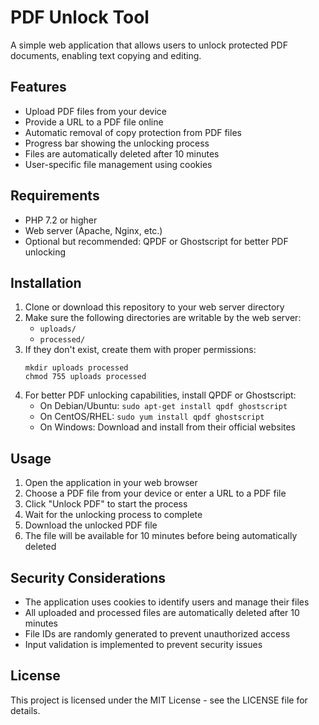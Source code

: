 # PDF Unlock Tool

A simple web application that allows users to unlock protected PDF documents, enabling text copying and editing.

## Features

- Upload PDF files from your device
- Provide a URL to a PDF file online
- Automatic removal of copy protection from PDF files
- Progress bar showing the unlocking process
- Files are automatically deleted after 10 minutes
- User-specific file management using cookies

## Requirements

- PHP 7.2 or higher
- Web server (Apache, Nginx, etc.)
- Optional but recommended: QPDF or Ghostscript for better PDF unlocking

## Installation

1. Clone or download this repository to your web server directory
2. Make sure the following directories are writable by the web server:
   - `uploads/`
   - `processed/`
3. If they don't exist, create them with proper permissions:
   ```
   mkdir uploads processed
   chmod 755 uploads processed
   ```
4. For better PDF unlocking capabilities, install QPDF or Ghostscript:
   - On Debian/Ubuntu: `sudo apt-get install qpdf ghostscript`
   - On CentOS/RHEL: `sudo yum install qpdf ghostscript`
   - On Windows: Download and install from their official websites

## Usage

1. Open the application in your web browser
2. Choose a PDF file from your device or enter a URL to a PDF file
3. Click "Unlock PDF" to start the process
4. Wait for the unlocking process to complete
5. Download the unlocked PDF file
6. The file will be available for 10 minutes before being automatically deleted

## Security Considerations

- The application uses cookies to identify users and manage their files
- All uploaded and processed files are automatically deleted after 10 minutes
- File IDs are randomly generated to prevent unauthorized access
- Input validation is implemented to prevent security issues

## License

This project is licensed under the MIT License - see the LICENSE file for details.
